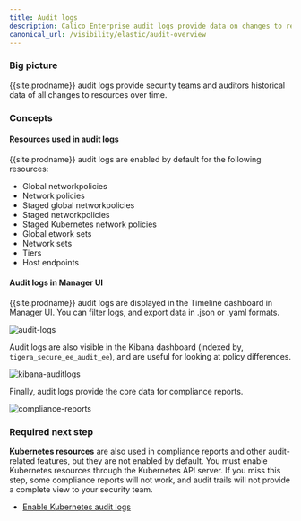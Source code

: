 ```yaml
---
title: Audit logs
description: Calico Enterprise audit logs provide data on changes to resources. 
canonical_url: /visibility/elastic/audit-overview
---
```


### Big picture

{{site.prodname}} audit logs provide security teams and auditors historical data of all changes to resources over time. 

### Concepts

#### Resources used in audit logs

{{site.prodname}} audit logs are enabled by default for the following resources:

- Global networkpolicies
- Network policies
- Staged global networkpolicies
- Staged networkpolicies
- Staged Kubernetes network policies
- Global etwork sets
- Network sets
- Tiers
- Host endpoints

#### Audit logs in Manager UI

{{site.prodname}} audit logs are displayed in the Timeline dashboard in Manager UI. You can filter logs, and export data in .json or .yaml formats.

![audit-logs]({{site.baseurl}}/images/audit-logs.png)

Audit logs are also visible in the Kibana dashboard (indexed by, `tigera_secure_ee_audit_ee`), and are useful for looking at policy differences. 

![kibana-auditlogs]({{site.baseurl}}/images/kibana-auditlogs.png)

Finally, audit logs provide the core data for compliance reports. 

![compliance-reports]({{site.baseurl}}/images/configuration-compliance.png)

### Required next step

**Kubernetes resources** are also used in compliance reports and other audit-related features, but they are not enabled by default. You must enable Kubernetes resources through the Kubernetes API server. If you miss this step, some compliance reports will not work, and audit trails will not provide a complete view to your security team. 

- [Enable Kubernetes audit logs]({{site.baseurl}}/visibility/elastic/kube-audit)
